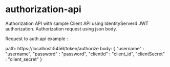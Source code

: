 # authorization-api
Authorization API with sample Client API using IdentityServer4 JWT authorization. Authorization request using json body. 

Request to auth.api example : 

path: https://localhost:5456/token/authorize
body: {
    "username" : "username",
    "password" : "password",
    "clientId" : "client_id",
    "clientSecret" : "client_secret"
}
